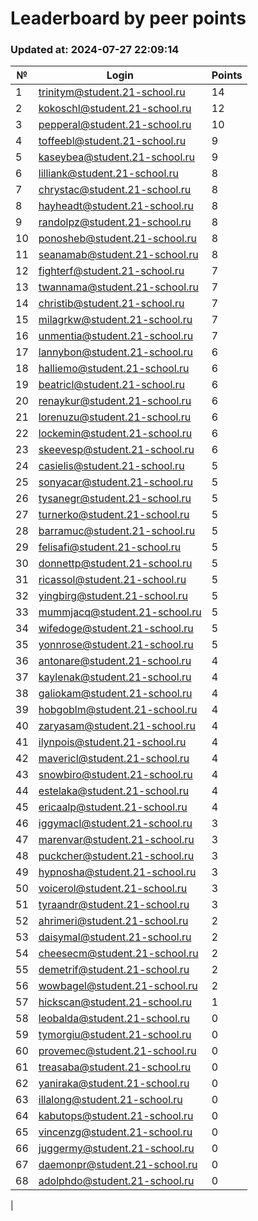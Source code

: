 # Leaderboard by peer points

### Updated at: 2024-07-27 22:09:14

| № | Login | Points |
|---|-------|--------|
|1|trinitym@student.21-school.ru|14|
|2|kokoschl@student.21-school.ru|12|
|3|pepperal@student.21-school.ru|10|
|4|toffeebl@student.21-school.ru|9|
|5|kaseybea@student.21-school.ru|9|
|6|lilliank@student.21-school.ru|8|
|7|chrystac@student.21-school.ru|8|
|8|hayheadt@student.21-school.ru|8|
|9|randolpz@student.21-school.ru|8|
|10|ponosheb@student.21-school.ru|8|
|11|seanamab@student.21-school.ru|8|
|12|fighterf@student.21-school.ru|7|
|13|twannama@student.21-school.ru|7|
|14|christib@student.21-school.ru|7|
|15|milagrkw@student.21-school.ru|7|
|16|unmentia@student.21-school.ru|7|
|17|lannybon@student.21-school.ru|6|
|18|halliemo@student.21-school.ru|6|
|19|beatricl@student.21-school.ru|6|
|20|renaykur@student.21-school.ru|6|
|21|lorenuzu@student.21-school.ru|6|
|22|lockemin@student.21-school.ru|6|
|23|skeevesp@student.21-school.ru|6|
|24|casielis@student.21-school.ru|5|
|25|sonyacar@student.21-school.ru|5|
|26|tysanegr@student.21-school.ru|5|
|27|turnerko@student.21-school.ru|5|
|28|barramuc@student.21-school.ru|5|
|29|felisafi@student.21-school.ru|5|
|30|donnettp@student.21-school.ru|5|
|31|ricassol@student.21-school.ru|5|
|32|yingbirg@student.21-school.ru|5|
|33|mummjacq@student.21-school.ru|5|
|34|wifedoge@student.21-school.ru|5|
|35|yonnrose@student.21-school.ru|5|
|36|antonare@student.21-school.ru|4|
|37|kaylenak@student.21-school.ru|4|
|38|galiokam@student.21-school.ru|4|
|39|hobgoblm@student.21-school.ru|4|
|40|zaryasam@student.21-school.ru|4|
|41|ilynpois@student.21-school.ru|4|
|42|mavericl@student.21-school.ru|4|
|43|snowbiro@student.21-school.ru|4|
|44|estelaka@student.21-school.ru|4|
|45|ericaalp@student.21-school.ru|4|
|46|iggymacl@student.21-school.ru|3|
|47|marenvar@student.21-school.ru|3|
|48|puckcher@student.21-school.ru|3|
|49|hypnosha@student.21-school.ru|3|
|50|voicerol@student.21-school.ru|3|
|51|tyraandr@student.21-school.ru|3|
|52|ahrimeri@student.21-school.ru|2|
|53|daisymal@student.21-school.ru|2|
|54|cheesecm@student.21-school.ru|2|
|55|demetrif@student.21-school.ru|2|
|56|wowbagel@student.21-school.ru|2|
|57|hickscan@student.21-school.ru|1|
|58|leobalda@student.21-school.ru|0|
|59|tymorgiu@student.21-school.ru|0|
|60|provemec@student.21-school.ru|0|
|61|treasaba@student.21-school.ru|0|
|62|yaniraka@student.21-school.ru|0|
|63|illalong@student.21-school.ru|0|
|64|kabutops@student.21-school.ru|0|
|65|vincenzg@student.21-school.ru|0|
|66|juggermy@student.21-school.ru|0|
|67|daemonpr@student.21-school.ru|0|
|68|adolphdo@student.21-school.ru|0|
|

